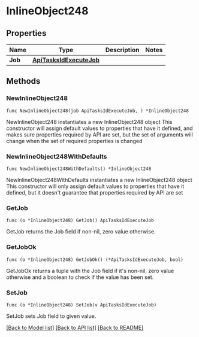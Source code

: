 # InlineObject248

## Properties

Name | Type | Description | Notes
------------ | ------------- | ------------- | -------------
**Job** | [**ApiTasksIdExecuteJob**](_api_tasks__id__execute_job.md) |  | 

## Methods

### NewInlineObject248

`func NewInlineObject248(job ApiTasksIdExecuteJob, ) *InlineObject248`

NewInlineObject248 instantiates a new InlineObject248 object
This constructor will assign default values to properties that have it defined,
and makes sure properties required by API are set, but the set of arguments
will change when the set of required properties is changed

### NewInlineObject248WithDefaults

`func NewInlineObject248WithDefaults() *InlineObject248`

NewInlineObject248WithDefaults instantiates a new InlineObject248 object
This constructor will only assign default values to properties that have it defined,
but it doesn't guarantee that properties required by API are set

### GetJob

`func (o *InlineObject248) GetJob() ApiTasksIdExecuteJob`

GetJob returns the Job field if non-nil, zero value otherwise.

### GetJobOk

`func (o *InlineObject248) GetJobOk() (*ApiTasksIdExecuteJob, bool)`

GetJobOk returns a tuple with the Job field if it's non-nil, zero value otherwise
and a boolean to check if the value has been set.

### SetJob

`func (o *InlineObject248) SetJob(v ApiTasksIdExecuteJob)`

SetJob sets Job field to given value.



[[Back to Model list]](../README.md#documentation-for-models) [[Back to API list]](../README.md#documentation-for-api-endpoints) [[Back to README]](../README.md)


